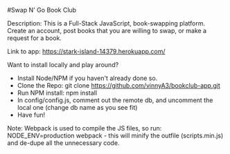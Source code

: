 #Swap N' Go Book Club

Description: This is a Full-Stack JavaScript, book-swapping platform.  Create an account, post books that you are willing to swap, or make a request for a book.  


Link to app: https://stark-island-14379.herokuapp.com/ 

Want to install locally and play around?

* Install Node/NPM if you haven't already done so.
* Clone the Repo: git clone https://github.com/vinnyA3/bookclub-app.git
* Run NPM install: npm install 
* In config/config.js, comment out the remote db, and uncomment the local one (change db name as you see fit) 
* Have fun!

Note: Webpack is used to compile the JS files, so run: NODE_ENV=production webpack  - this will minify the outfile (scripts.min.js) and de-dupe all the unnecessary code.  


